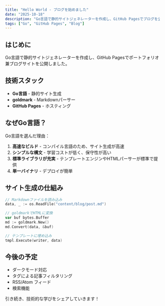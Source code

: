 ```yaml
---
title: "Hello World - ブログを始めました"
date: "2025-10-18"
description: "Go言語で静的サイトジェネレーターを作成し、GitHub Pagesでブログを公開しました。"
tags: ["Go", "GitHub Pages", "Blog"]
---
```


## はじめに

Go言語で静的サイトジェネレーターを作成し、GitHub Pagesでポートフォリオ兼ブログサイトを公開しました。

## 技術スタック

- **Go言語** - 静的サイト生成
- **goldmark** - Markdownパーサー
- **GitHub Pages** - ホスティング

## なぜGo言語？

Go言語を選んだ理由：

1. **高速なビルド** - コンパイル言語のため、サイト生成が高速
2. **シンプルな構文** - 学習コストが低く、保守性が高い
3. **標準ライブラリが充実** - テンプレートエンジンやHTMLパーサーが標準で提供
4. **単一バイナリ** - デプロイが簡単

## サイト生成の仕組み

```go
// Markdownファイルを読み込み
data, _ := os.ReadFile("content/blog/post.md")

// goldmarkでHTMLに変換
var buf bytes.Buffer
md := goldmark.New()
md.Convert(data, &buf)

// テンプレートに埋め込み
tmpl.Execute(writer, data)
```

## 今後の予定

- ダークモード対応
- タグによる記事フィルタリング
- RSS/Atom フィード
- 検索機能

引き続き、技術的な学びをシェアしていきます！
